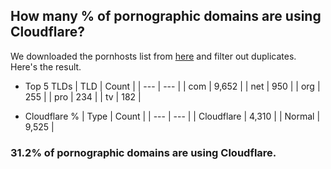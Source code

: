 ## How many % of pornographic domains are using Cloudflare?


We downloaded the pornhosts list from [here](https://mypdns.org/clefspeare13/pornhosts/-/raw/master/download_here/0.0.0.0/hosts) and filter out duplicates.
Here's the result.


[//]: # (start replacement)


- Top 5 TLDs
| TLD | Count |
| --- | --- |
| com | 9,652 |
| net | 950 |
| org | 255 |
| pro | 234 |
| tv | 182 |


- Cloudflare %
| Type | Count |
| --- | --- |
| Cloudflare | 4,310 |
| Normal | 9,525 |


### 31.2% of pornographic domains are using Cloudflare.